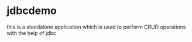# jdbcdemo
this is a standalone application  which is used to perform CRUD operations with the help of jdbc
